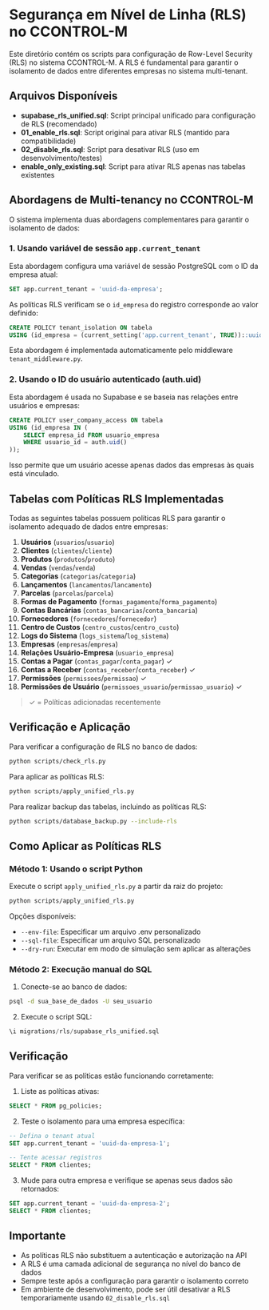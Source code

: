 # Segurança em Nível de Linha (RLS) no CCONTROL-M

Este diretório contém os scripts para configuração de Row-Level Security (RLS) no sistema CCONTROL-M.
A RLS é fundamental para garantir o isolamento de dados entre diferentes empresas no sistema multi-tenant.

## Arquivos Disponíveis

- **supabase_rls_unified.sql**: Script principal unificado para configuração de RLS (recomendado)
- **01_enable_rls.sql**: Script original para ativar RLS (mantido para compatibilidade)
- **02_disable_rls.sql**: Script para desativar RLS (uso em desenvolvimento/testes)
- **enable_only_existing.sql**: Script para ativar RLS apenas nas tabelas existentes

## Abordagens de Multi-tenancy no CCONTROL-M

O sistema implementa duas abordagens complementares para garantir o isolamento de dados:

### 1. Usando variável de sessão `app.current_tenant`

Esta abordagem configura uma variável de sessão PostgreSQL com o ID da empresa atual:

```sql
SET app.current_tenant = 'uuid-da-empresa';
```

As políticas RLS verificam se o `id_empresa` do registro corresponde ao valor definido:

```sql
CREATE POLICY tenant_isolation ON tabela
USING (id_empresa = (current_setting('app.current_tenant', TRUE))::uuid);
```

Esta abordagem é implementada automaticamente pelo middleware `tenant_middleware.py`.

### 2. Usando o ID do usuário autenticado (auth.uid)

Esta abordagem é usada no Supabase e se baseia nas relações entre usuários e empresas:

```sql
CREATE POLICY user_company_access ON tabela
USING (id_empresa IN (
    SELECT empresa_id FROM usuario_empresa 
    WHERE usuario_id = auth.uid()
));
```

Isso permite que um usuário acesse apenas dados das empresas às quais está vinculado.

## Tabelas com Políticas RLS Implementadas

Todas as seguintes tabelas possuem políticas RLS para garantir o isolamento adequado de dados entre empresas:

1. **Usuários** (`usuarios`/`usuario`)
2. **Clientes** (`clientes`/`cliente`)
3. **Produtos** (`produtos`/`produto`)
4. **Vendas** (`vendas`/`venda`)
5. **Categorias** (`categorias`/`categoria`)
6. **Lançamentos** (`lancamentos`/`lancamento`)
7. **Parcelas** (`parcelas`/`parcela`)
8. **Formas de Pagamento** (`formas_pagamento`/`forma_pagamento`)
9. **Contas Bancárias** (`contas_bancarias`/`conta_bancaria`)
10. **Fornecedores** (`fornecedores`/`fornecedor`)
11. **Centro de Custos** (`centro_custos`/`centro_custo`)
12. **Logs do Sistema** (`logs_sistema`/`log_sistema`)
13. **Empresas** (`empresas`/`empresa`)
14. **Relações Usuário-Empresa** (`usuario_empresa`)
15. **Contas a Pagar** (`contas_pagar`/`conta_pagar`) ✓
16. **Contas a Receber** (`contas_receber`/`conta_receber`) ✓
17. **Permissões** (`permissoes`/`permissao`) ✓
18. **Permissões de Usuário** (`permissoes_usuario`/`permissao_usuario`) ✓

> ✓ = Políticas adicionadas recentemente

## Verificação e Aplicação

Para verificar a configuração de RLS no banco de dados:

```bash
python scripts/check_rls.py
```

Para aplicar as políticas RLS:

```bash
python scripts/apply_unified_rls.py
```

Para realizar backup das tabelas, incluindo as políticas RLS:

```bash
python scripts/database_backup.py --include-rls
```

## Como Aplicar as Políticas RLS

### Método 1: Usando o script Python

Execute o script `apply_unified_rls.py` a partir da raiz do projeto:

```bash
python scripts/apply_unified_rls.py
```

Opções disponíveis:
- `--env-file`: Especificar um arquivo .env personalizado
- `--sql-file`: Especificar um arquivo SQL personalizado
- `--dry-run`: Executar em modo de simulação sem aplicar as alterações

### Método 2: Execução manual do SQL

1. Conecte-se ao banco de dados:
```bash
psql -d sua_base_de_dados -U seu_usuario
```

2. Execute o script SQL:
```sql
\i migrations/rls/supabase_rls_unified.sql
```

## Verificação

Para verificar se as políticas estão funcionando corretamente:

1. Liste as políticas ativas:
```sql
SELECT * FROM pg_policies;
```

2. Teste o isolamento para uma empresa específica:
```sql
-- Defina o tenant atual
SET app.current_tenant = 'uuid-da-empresa-1';

-- Tente acessar registros
SELECT * FROM clientes;
```

3. Mude para outra empresa e verifique se apenas seus dados são retornados:
```sql
SET app.current_tenant = 'uuid-da-empresa-2';
SELECT * FROM clientes;
```

## Importante

- As políticas RLS não substituem a autenticação e autorização na API
- A RLS é uma camada adicional de segurança no nível do banco de dados
- Sempre teste após a configuração para garantir o isolamento correto
- Em ambiente de desenvolvimento, pode ser útil desativar a RLS temporariamente usando `02_disable_rls.sql` 